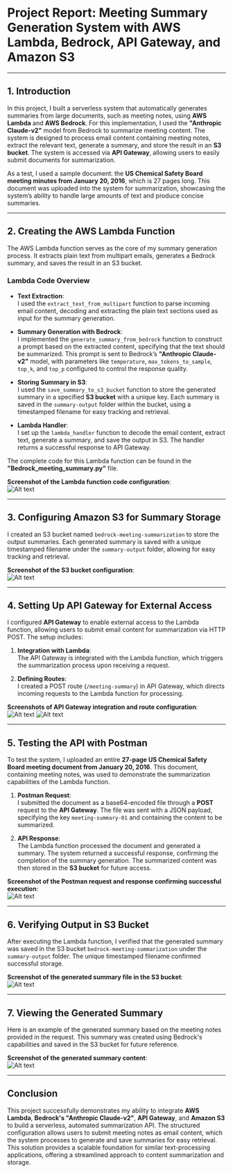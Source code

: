 # Project Report: Meeting Summary Generation System with AWS Lambda, Bedrock, API Gateway, and Amazon S3

---

## 1. **Introduction**

In this project, I built a serverless system that automatically generates summaries from large documents, such as meeting notes, using **AWS Lambda** and **AWS Bedrock**. For this implementation, I used the **"Anthropic Claude-v2"** model from Bedrock to summarize meeting content. The system is designed to process email content containing meeting notes, extract the relevant text, generate a summary, and store the result in an **S3 bucket**. The system is accessed via **API Gateway**, allowing users to easily submit documents for summarization.

As a test, I used a sample document: the **US Chemical Safety Board meeting minutes from January 20, 2016**, which is 27 pages long. This document was uploaded into the system for summarization, showcasing the system’s ability to handle large amounts of text and produce concise summaries.

---

## 2. **Creating the AWS Lambda Function**

The AWS Lambda function serves as the core of my summary generation process. It extracts plain text from multipart emails, generates a Bedrock summary, and saves the result in an S3 bucket.

### Lambda Code Overview

- **Text Extraction**:  
  I used the `extract_text_from_multipart` function to parse incoming email content, decoding and extracting the plain text sections used as input for the summary generation.
  
- **Summary Generation with Bedrock**:  
  I implemented the `generate_summary_from_bedrock` function to construct a prompt based on the extracted content, specifying that the text should be summarized. This prompt is sent to Bedrock’s **"Anthropic Claude-v2"** model, with parameters like `temperature`, `max_tokens_to_sample`, `top_k`, and `top_p` configured to control the response quality.
  
- **Storing Summary in S3**:  
  I used the `save_summary_to_s3_bucket` function to store the generated summary in a specified **S3 bucket** with a unique key. Each summary is saved in the `summary-output` folder within the bucket, using a timestamped filename for easy tracking and retrieval.

- **Lambda Handler**:  
  I set up the `lambda_handler` function to decode the email content, extract text, generate a summary, and save the output in S3. The handler returns a successful response to API Gateway.

The complete code for this Lambda function can be found in the **"Bedrock_meeting_summary.py"** file.

**Screenshot of the Lambda function code configuration**:  
![Alt text](<https://github.com/RhythmAhir/Bedrock_meeting_Summarization/blob/main/Screenshot/1.%20Lambda%20Function.png>)

---

## 3. **Configuring Amazon S3 for Summary Storage**

I created an S3 bucket named `bedrock-meeting-summarization` to store the output summaries. Each generated summary is saved with a unique timestamped filename under the `summary-output` folder, allowing for easy tracking and retrieval.

**Screenshot of the S3 bucket configuration**:  
![Alt text](<https://github.com/RhythmAhir/Bedrock_meeting_Summarization/blob/main/Screenshot/2.%20Meeting_summary%20S3%20Bucket%20Created.png>)

---

## 4. **Setting Up API Gateway for External Access**

I configured **API Gateway** to enable external access to the Lambda function, allowing users to submit email content for summarization via HTTP POST. The setup includes:

1. **Integration with Lambda**:  
   The API Gateway is integrated with the Lambda function, which triggers the summarization process upon receiving a request.

2. **Defining Routes**:  
   I created a POST route (`/meeting-summary`) in API Gateway, which directs incoming requests to the Lambda function for processing.

**Screenshots of API Gateway integration and route configuration**:  
![Alt text](<https://github.com/RhythmAhir/Bedrock_meeting_Summarization/blob/main/Screenshot/3.%20Meeting_Summary%20API%20Gateway%20Integration%20with%20Lambda%20Function.png>)
![Alt text](<https://github.com/RhythmAhir/Bedrock_meeting_Summarization/blob/main/Screenshot/4.%20API%20Gateway%20Route.png>)

---

## 5. **Testing the API with Postman**

To test the system, I uploaded an entire **27-page US Chemical Safety Board meeting document from January 20, 2016**. This document, containing meeting notes, was used to demonstrate the summarization capabilities of the Lambda function.

1. **Postman Request**:  
   I submitted the document as a base64-encoded file through a **POST** request to the **API Gateway**. The file was sent with a JSON payload, specifying the key `meeting-summary-01` and containing the content to be summarized.
   
2. **API Response**:  
   The Lambda function processed the document and generated a summary. The system returned a successful response, confirming the completion of the summary generation. The summarized content was then stored in the **S3 bucket** for future access.

**Screenshot of the Postman request and response confirming successful execution**:  
![Alt text](<https://github.com/RhythmAhir/Bedrock_meeting_Summarization/blob/main/Screenshot/5.%20POSTMAN%20POST.png>)

---

## 6. **Verifying Output in S3 Bucket**

After executing the Lambda function, I verified that the generated summary was saved in the S3 bucket `bedrock-meeting-summarization` under the `summary-output` folder. The unique timestamped filename confirmed successful storage.

**Screenshot of the generated summary file in the S3 bucket**:  
![Alt text](<https://github.com/RhythmAhir/Bedrock_meeting_Summarization/blob/main/Screenshot/6.%20File%20Generated%20In%20S3.png>)

---

## 7. **Viewing the Generated Summary**

Here is an example of the generated summary based on the meeting notes provided in the request. This summary was created using Bedrock's capabilities and saved in the S3 bucket for future reference.

**Screenshot of the generated summary content**:  
![Alt text](<https://github.com/RhythmAhir/Bedrock_meeting_Summarization/blob/main/Screenshot/7.%20Output%20Summary.png>)

---

## Conclusion

This project successfully demonstrates my ability to integrate **AWS Lambda**, **Bedrock's "Anthropic Claude-v2"**, **API Gateway**, and **Amazon S3** to build a serverless, automated summarization API. The structured configuration allows users to submit meeting notes as email content, which the system processes to generate and save summaries for easy retrieval. This solution provides a scalable foundation for similar text-processing applications, offering a streamlined approach to content summarization and storage.
